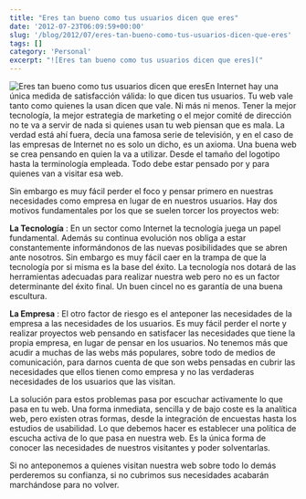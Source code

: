 ```yaml
---
title: "Eres tan bueno como tus usuarios dicen que eres"
date: '2012-07-23T06:09:59+00:00'
slug: '/blog/2012/07/eres-tan-bueno-como-tus-usuarios-dicen-que-eres'
tags: []
category: 'Personal'
excerpt: "![Eres tan bueno como tus usuarios dicen que eres]("
---
```

![Eres tan bueno como tus usuarios dicen que eres](http://static.squarespace.com/static/5303797ae4b0c6ad9e43f072/5303ce80e4b0400995a883d6/5303cf50e4b0400995a88c47/1392758608416/users_first-300x199.jpeg?format=original "users\_first")En Internet hay una única medida de satisfacción válida: lo que dicen tus usuarios. Tu web vale tanto como quienes la usan dicen que vale. Ni más ni menos. Tener la mejor tecnología, la mejor estrategia de marketing o el mejor comité de dirección no te va a servir de nada si quienes usan tu web piensan que es mala. La verdad está ahí fuera, decía una famosa serie de televisión, y en el caso de las empresas de Internet no es solo un dicho, es un axioma. Una buena web se crea pensando en quien la va a utilizar. Desde el tamaño del logotipo hasta la terminología empleada. Todo debe estar pensado por y para quienes van a visitar esa web.

Sin embargo es muy fácil perder el foco y pensar primero en nuestras necesidades como empresa en lugar de en nuestros usuarios. Hay dos motivos fundamentales por los que se suelen torcer los proyectos web:

**La Tecnología** : En un sector como Internet la tecnología juega un papel fundamental. Además su continua evolución nos obliga a estar constantemente informándonos de las nuevas posibilidades que se abren ante nosotros. Sin embargo es muy fácil caer en la trampa de que la tecnología por si misma es la base del éxito. La tecnología nos dotará de las herramientas adecuadas para realizar nuestra web pero no es un factor determinante del éxito final. Un buen cincel no es garantía de una buena escultura.

**La Empresa** : El otro factor de riesgo es el anteponer las necesidades de la empresa a las necesidades de los usuarios. Es muy fácil perder el norte y realizar proyectos web pensando en satisfacer las necesidades que tiene la propia empresa, en lugar de pensar en los usuarios. No tenemos más que acudir a muchas de las webs más populares, sobre todo de medios de comunicación, para darnos cuenta de que son webs pensadas en cubrir las necesidades que ellos tienen como empresa y no las verdaderas necesidades de los usuarios que las visitan.

La solución para estos problemas pasa por escuchar activamente lo que pasa en tu web. Una forma inmediata, sencilla y de bajo coste es la analítica web, pero existen otras formas, desde la integración de encuestas hasta los estudios de usabilidad.  Lo que debemos hacer es establecer una política de escucha activa de lo que pasa en nuestra web. Es la única forma de conocer las necesidades de nuestros visitantes y poder solventarlas.

Si no anteponemos a quienes visitan nuestra web sobre todo lo demás perderemos su confianza, si no cubrimos sus necesidades acabarán marchándose para no volver.

